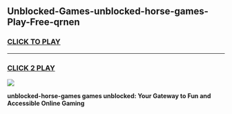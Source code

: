 
## Unblocked-Games-unblocked-horse-games-Play-Free-qrnen
<h3>
<a href="https://premium76.site?title=unblocked-horse-games&ref=23A">CLICK TO PLAY</a></h3>
<hr>

<h3>
<a href="https://premium76.site?title=unblocked-horse-games&ref=23A">CLICK 2 PLAY</a>
  
</h3>

<a href="https://premium76.site?title=unblocked-horse-games&ref=23A"><img src="https://clearcache.store/games.png"></a>


**unblocked-horse-games games unblocked: Your Gateway to Fun and Accessible Online Gaming**
